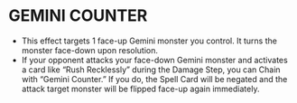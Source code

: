 # GEMINI COUNTER

*   This effect targets 1 face-up Gemini monster you control. It turns the monster face-down upon resolution.
*   If your opponent attacks your face-down Gemini monster and activates a card like “Rush Recklessly” during the Damage Step, you can Chain with “Gemini Counter.” If you do, the Spell Card will be negated and the attack target monster will be flipped face-up again immediately.
